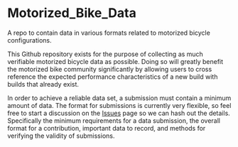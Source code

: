 # Motorized_Bike_Data
A repo to contain data in various formats related to motorized bicycle configurations.

This Github repository exists for the purpose of collecting as much verifiable motorized bicycle data as possible. Doing so will greatly benefit the motorized bike community significantly by allowing users to cross reference the expected performance characteristics of a new build with builds that already exist.

In order to achieve a reliable data set, a submission must contain a minimum amount of data. The format for submissions is currently very flexible, so feel free to start a discussion on the [Issues](https://github.com/zelon88/Motorized_Bike_Data/issues) page so we can hash out the details. Specifically the minimum requirements for a data submission, the overall format for a contribution, important data to record, and methods for verifying the validity of submissions.
